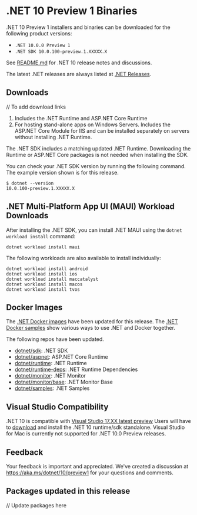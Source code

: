 # .NET 10 Preview 1 Binaries

.NET 10 Preview 1 installers and binaries can be downloaded for the following product versions:

- `.NET 10.0.0 Preview 1`
- `.NET SDK 10.0.100-preview.1.XXXXX.X`

See [README.md](README.md) for .NET 10 release notes and discussions.

The latest .NET releases are always listed at [.NET Releases](../../README.md).

## Downloads

// To add download links

1. Includes the .NET Runtime and ASP.NET Core Runtime
2. For hosting stand-alone apps on Windows Servers. Includes the ASP.NET Core Module for IIS and can be installed separately on servers without installing .NET Runtime.

The .NET SDK includes a matching updated .NET Runtime. Downloading the Runtime or ASP.NET Core packages is not needed when installing the SDK.

You can check your .NET SDK version by running the following command. The example version shown is for this release.

```console
$ dotnet --version
10.0.100-preview.1.XXXXX.X
```

## .NET Multi-Platform App UI (MAUI) Workload Downloads

 After installing the .NET SDK, you can install .NET MAUI using the `dotnet workload install` command:

 ```console
 dotnet workload install maui
 ```

 The following workloads are also available to install individually:

 ```console
 dotnet workload install android
 dotnet workload install ios
 dotnet workload install maccatalyst
 dotnet workload install macos
 dotnet workload install tvos
 ```

## Docker Images

The [.NET Docker images](https://hub.docker.com/_/microsoft-dotnet) have been updated for this release. The [.NET Docker samples](https://github.com/dotnet/dotnet-docker/blob/main/samples/README.md) show various ways to use .NET and Docker together.

The following repos have been updated.

- [dotnet/sdk](https://github.com/dotnet/dotnet-docker/blob/main/README.sdk.md): .NET SDK
- [dotnet/aspnet](https://github.com/dotnet/dotnet-docker/blob/main/README.aspnet.md): ASP.NET Core Runtime
- [dotnet/runtime](https://github.com/dotnet/dotnet-docker/blob/main/README.runtime.md): .NET Runtime
- [dotnet/runtime-deps](https://github.com/dotnet/dotnet-docker/blob/main/README.runtime.md): .NET Runtime Dependencies
- [dotnet/monitor](https://github.com/dotnet/dotnet-docker/blob/main/README.monitor.md): .NET Monitor
- [dotnet/monitor/base](https://github.com/dotnet/dotnet-docker/blob/main/README.monitor-base.md): .NET Monitor Base
- [dotnet/samples](https://github.com/dotnet/dotnet-docker/blob/main/README.samples.md): .NET Samples

## Visual Studio Compatibility

.NET 10 is compatible with  [Visual Studio 17.XX latest preview](https://visualstudio.microsoft.com) Users will have to [download](https://dotnet.microsoft.com/download/dotnet/9.0) and install the .NET 10 runtime/sdk standalone. Visual Studio for Mac is currently not supported for .NET 10.0 Preview releases.

## Feedback

Your feedback is important and appreciated. We've created a discussion at <https://aka.ms/dotnet/10/preview1> for your questions and comments.

## Packages updated in this release

// Update packages here
